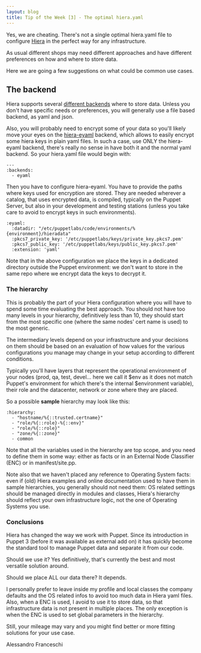 ```yaml
---
layout: blog
title: Tip of the Week [3] - The optimal hiera.yaml
---
```


Yes, we are cheating. There's not a single optimal hiera.yaml file to configure [Hiera](https://docs.puppet.com/hiera/) in the perfect way for any infrastructure.

As usual different shops may need different approaches and have different preferences on how and where to store data.

Here we are going a few suggestions on what could be common use cases.

## The backend

Hiera supports several [different backends](https://www.packtpub.com/mapt/book/networking-and-servers/9781783981441/2/ch02lvl1sec16/additional-hiera-backends) where to store data. Unless you don't have specific needs or preferences, you will generally use a file based backend, as yaml and json.

Also, you will probably need to encrypt some of your data so you'll likely move your eyes on the [hiera-eyaml](https://github.com/TomPoulton/hiera-eyaml) backend, which allows to easily encrypt some hiera keys in plain yaml files. In such a case, use ONLY the hiera-eyaml backend, there's really no sense in have both it and the normal yaml backend. So your hiera.yaml file would begin with:

    ---
    :backends:
      - eyaml

Then you have to configure hiera-eyaml. You have to provide the paths where keys used for encryption are stored. They are needed wherever a catalog, that uses encrypted data, is compiled, typically on the Puppet Server, but also in your development and testing stations (unless you take care to avoid to encrypt keys in such environments).

    :eyaml:
      :datadir: "/etc/puppetlabs/code/environments/%{environment}/hieradata"
      :pkcs7_private_key: '/etc/puppetlabs/keys/private_key.pkcs7.pem'
      :pkcs7_public_key: '/etc/puppetlabs/keys/public_key.pkcs7.pem'
      :extension: 'yaml'

Note that in the above configuration we place the keys in a dedicated directory outside the Puppet environment: we don't want to store in the same repo where we encrypt data the keys to decrypt it.

### The hierarchy

This is probably the part of your Hiera configuration where you will have to spend some time evaluating the best approach. You should not have too many levels in your hierarchy, definitively less than 10, they should start from the most specific one (where the same nodes' cert name is used) to the most generic.

The intermediary levels depend on your infrastructure and your decisions on them should be based on an evaluation of how values for the various configurations you manage may change in your setup according to different conditions.

Typically you'll have layers that represent the operational environment of your nodes (prod, qa, test, devel... here we call it $env as it does not match Puppet's environment for which there's the internal $environment variable), their role and the datacenter, network or zone where they are placed.

So a possible **sample** hierarchy may look like this:

    :hierarchy:
      - "hostname/%{::trusted.certname}"
      - "role/%{::role}-%{::env}"
      - "role/%{::role}"
      - "zone/%{::zone}"
      - common

Note that all the variables used in the hierarchy are top scope, and you need to define them in some way: either as facts or in an External Node Classifier (ENC) or in manifest/site.pp.

Note also that we haven't placed any reference to Operating System facts: even if (old) Hiera examples and online documentation used to have them in sample hierarchies, you generally should not need them: OS related settings should be managed directly in modules and classes, Hiera's hierarchy should reflect your own infrastructure logic, not the one of Operating Systems you use.

### Conclusions

Hiera has changed the way we work with Puppet. Since its introduction in Puppet 3 (before it was available as external add on) it has quickly become the standard tool to manage Puppet data and separate it from our code.

Should we use it? Yes definitively, that's currently the best and most versatile solution around.

Should we place ALL our data there? It depends.

I personally prefer to leave inside my profile and local classes the company defaults and the OS related infos to avoid too much data in Hiera yaml files.
Also, when a ENC is used, I avoid to use it to store data, so that infrastructure data is not present in multiple places.
The only exception is when the ENC is used to set global parameters in the hierarchy.

Still, your mileage may vary and you might find better or more fitting solutions for your use case.

Alessandro Franceschi
